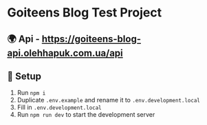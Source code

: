 # Goiteens Blog Test Project

## 🌍 Api - https://goiteens-blog-api.olehhapuk.com.ua/api

## 📝 Setup

1. Run `npm i`
2. Duplicate `.env.example` and rename it to `.env.development.local`
3. Fill in `.env.development.local`
4. Run `npm run dev` to start the development server
